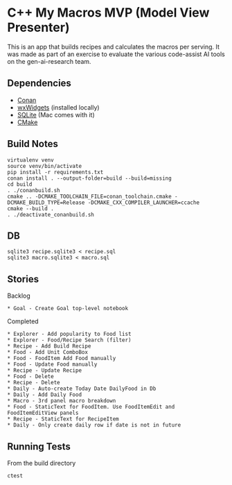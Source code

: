 # C++ My Macros MVP (Model View Presenter)

This is an app that builds recipes and calculates the macros per serving. It was made as part of an exercise to evaluate the various code-assist AI tools on the gen-ai-research team.

Dependencies
------------

* [Conan](https://conan.io/)
* [wxWidgets]([www.](https://docs.wxwidgets.org/3.0/index.html)) (installed locally)
* [SQLite](https://www.sqlite.org/index.html) (Mac comes with it)
* [CMake](https://cmake.org/)
  

Build Notes
-------------

    virtualenv venv
    source venv/bin/activate
    pip install -r requirements.txt
    conan install . --output-folder=build --build=missing
    cd build
    . ./conanbuild.sh 
    cmake .. -DCMAKE_TOOLCHAIN_FILE=conan_toolchain.cmake -DCMAKE_BUILD_TYPE=Release -DCMAKE_CXX_COMPILER_LAUNCHER=ccache
    cmake --build .
    . ./deactivate_conanbuild.sh

DB
----

    sqlite3 recipe.sqlite3 < recipe.sql
    sqlite3 macro.sqlite3 < macro.sql

Stories
-----
Backlog

    * Goal - Create Goal top-level notebook

Completed

    * Explorer - Add popularity to Food list
    * Explorer - Food/Recipe Search (filter)
    * Recipe - Add Build Recipe
    * Food - Add Unit ComboBox
    * Food - FoodItem Add Food manually
    * Food - Update Food manually
    * Recipe - Update Recipe
    * Food - Delete
    * Recipe - Delete
    * Daily - Auto-create Today Date DailyFood in Db
    * Daily - Add Daily Food
    * Macro - 3rd panel macro breakdown
    * Food - StaticText for FoodItem. Use FoodItemEdit and FoodItemEditView panels
    * Recipe - StaticText for RecipeItem
    * Daily - Only create daily row if date is not in future

Running Tests
----------

From the build directory

    ctest
